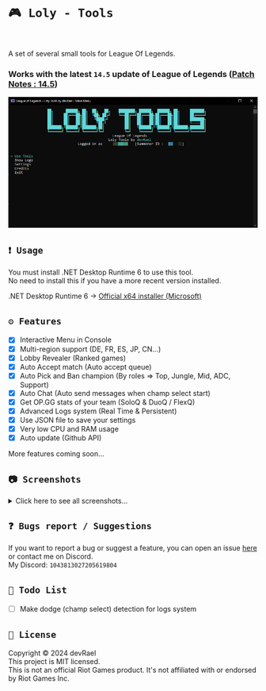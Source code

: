 ﻿# `🎮 Loly - Tools`
<img src="/Ressources/logo.ico" width="100" alt=""/>

A set of several small tools for League Of Legends.

### Works with the latest `14.5` update of League of Legends ([Patch Notes : 14.5](https://na.leagueoflegends.com/en-us/news/game-updates/patch-14-5-notes/))
![Loly - Tools](/Ressources/mainMenu.png)

## `❗ Usage`
You must install .NET Desktop Runtime 6 to use this tool.<br>
No need to install this if you have a more recent version installed.

.NET Desktop Runtime 6 -> [Official x64 installer (Microsoft)](https://dotnet.microsoft.com/en-us/download/dotnet/thank-you/runtime-desktop-6.0.27-windows-x64-installer)<br>

## `⚙️ Features`
- [x] Interactive Menu in Console
- [x] Multi-region support (DE, FR, ES, JP, CN...)
- [x] Lobby Revealer (Ranked games)
- [x] Auto Accept match (Auto accept queue)
- [x] Auto Pick and Ban champion (By roles => Top, Jungle, Mid, ADC, Support)
- [x] Auto Chat (Auto send messages when champ select start)
- [x] Get OP.GG stats of your team (SoloQ & DuoQ / FlexQ)
- [x] Advanced Logs system (Real Time & Persistent)
- [x] Use JSON file to save your settings
- [x] Very low CPU and RAM usage
- [x] Auto update (Github API)

More features coming soon...

## `📷 Screenshots`
<details>
<summary>Click here to see all screenshots...</summary>

### Updater Menu
<details>
<summary>See screenshot...</summary>
<img src="/Ressources/updater.png" alt="devRael1">
</details>

### Main Menu
<details>
<summary>See screenshot...</summary>
<img src="/Ressources/mainMenu.png" alt="devRael1">
</details>

### Tools Menu
<details>
<summary>See screenshot...</summary>
<img src="/Ressources/toolsMenu.png" alt="devRael1">
</details>

### Settings Menu
<details>
<summary>See screenshot...</summary>
<img src="/Ressources/settingsMenu.png" alt="devRael1">
</details>

### Logs Menu
<details>
<summary>See screenshot...</summary>
<img src="/Ressources/logsMenu.png" alt="devRael1">
</details>

### Credits Menu
<details>
<summary>See screenshot...</summary>
<img src="/Ressources/creditsMenu.png" alt="devRael1">
</details>

</details>

## `❓ Bugs report / Suggestions`
If you want to report a bug or suggest a feature, you can open an issue [here](https://github.com/devRael1/LolyTools/issues) or contact me on Discord.<br>
My Discord: `1043813027205619804`

## `🧾 Todo List`
- [ ] Make dodge (champ select) detection for logs system

## `📝 License`
Copyright © 2024 devRael<br>
This project is MIT licensed.<br>
This is not an official Riot Games product. It's not affiliated with or endorsed by Riot Games Inc.
